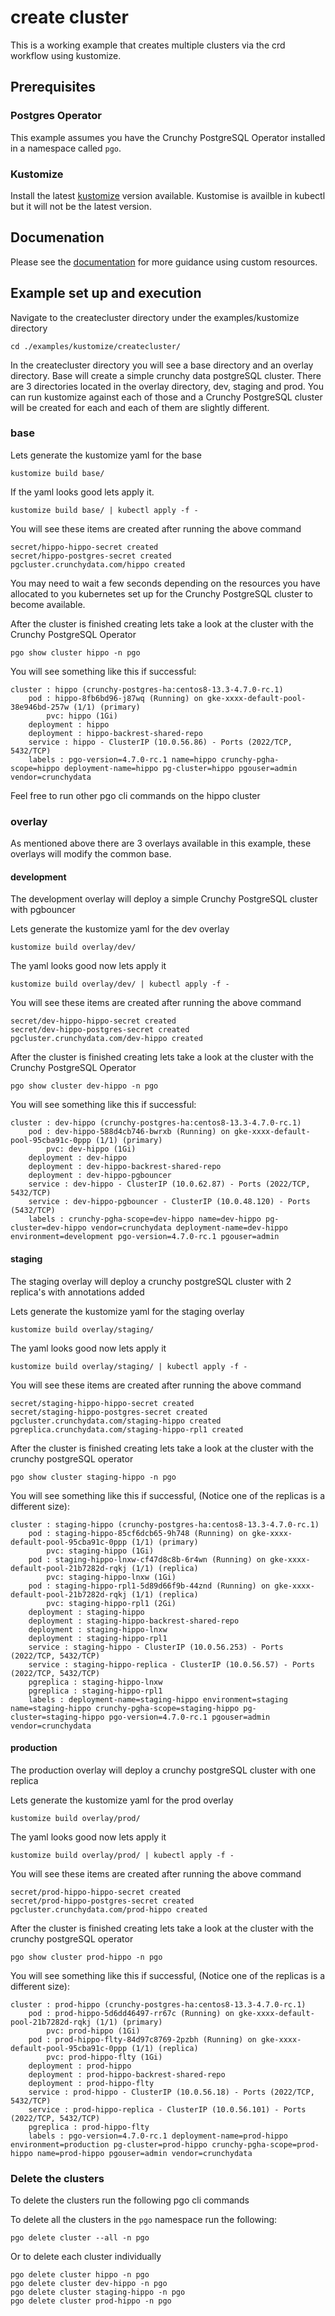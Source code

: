 # create cluster
This is a working example that creates multiple clusters via the crd workflow using
kustomize.

## Prerequisites

### Postgres Operator
This example assumes you have the Crunchy PostgreSQL Operator installed
in a namespace called `pgo`.

### Kustomize
Install the latest [kustomize](https://kubectl.docs.kubernetes.io/installation/kustomize/) version available.  Kustomise is availble in kubectl but it will not be the latest version.

## Documenation
Please see the [documentation](https://access.crunchydata.com/documentation/postgres-operator/latest/custom-resources/) for more guidance using custom resources.

## Example set up and execution
Navigate to the createcluster directory under the examples/kustomize directory
```
cd ./examples/kustomize/createcluster/
```
In the createcluster directory you will see a base directory and an overlay directory. Base will create a simple crunchy data postgreSQL cluster.  There are 3 directories located in the overlay directory, dev, staging and prod.  You can run kustomize against each of those and a Crunchy PostgreSQL cluster will be created for each and each of them are slightly different.

### base
Lets generate the kustomize yaml for the base
```
kustomize build base/
```
If the yaml looks good lets apply it.
```
kustomize build base/ | kubectl apply -f -
```
You will see these items are created after running the above command
```
secret/hippo-hippo-secret created
secret/hippo-postgres-secret created
pgcluster.crunchydata.com/hippo created
```
You may need to wait a few seconds depending on the resources you have allocated to you kubernetes set up for the Crunchy PostgreSQL cluster to become available.

After the cluster is finished creating lets take a look at the cluster with the Crunchy PostgreSQL Operator
```
pgo show cluster hippo -n pgo
```
You will see something like this if successful:
```
cluster : hippo (crunchy-postgres-ha:centos8-13.3-4.7.0-rc.1)
	pod : hippo-8fb6bd96-j87wq (Running) on gke-xxxx-default-pool-38e946bd-257w (1/1) (primary)
		pvc: hippo (1Gi)
	deployment : hippo
	deployment : hippo-backrest-shared-repo
	service : hippo - ClusterIP (10.0.56.86) - Ports (2022/TCP, 5432/TCP)
	labels : pgo-version=4.7.0-rc.1 name=hippo crunchy-pgha-scope=hippo deployment-name=hippo pg-cluster=hippo pgouser=admin vendor=crunchydata
```
Feel free to run other pgo cli commands on the hippo cluster

### overlay
As mentioned above there are 3 overlays available in this example, these overlays will modify the common base.
#### development
The development overlay will deploy a simple Crunchy PostgreSQL cluster with pgbouncer

Lets generate the kustomize yaml for the dev overlay
```
kustomize build overlay/dev/
```
The yaml looks good now lets apply it
```
kustomize build overlay/dev/ | kubectl apply -f -
```
You will see these items are created after running the above command
```
secret/dev-hippo-hippo-secret created
secret/dev-hippo-postgres-secret created
pgcluster.crunchydata.com/dev-hippo created
```
After the cluster is finished creating lets take a look at the cluster with the Crunchy PostgreSQL Operator
```
pgo show cluster dev-hippo -n pgo
```
You will see something like this if successful:
```
cluster : dev-hippo (crunchy-postgres-ha:centos8-13.3-4.7.0-rc.1)
	pod : dev-hippo-588d4cb746-bwrxb (Running) on gke-xxxx-default-pool-95cba91c-0ppp (1/1) (primary)
		pvc: dev-hippo (1Gi)
	deployment : dev-hippo
	deployment : dev-hippo-backrest-shared-repo
	deployment : dev-hippo-pgbouncer
	service : dev-hippo - ClusterIP (10.0.62.87) - Ports (2022/TCP, 5432/TCP)
	service : dev-hippo-pgbouncer - ClusterIP (10.0.48.120) - Ports (5432/TCP)
	labels : crunchy-pgha-scope=dev-hippo name=dev-hippo pg-cluster=dev-hippo vendor=crunchydata deployment-name=dev-hippo environment=development pgo-version=4.7.0-rc.1 pgouser=admin
```
#### staging
The staging overlay will deploy a crunchy postgreSQL cluster with 2 replica's with annotations added

Lets generate the kustomize yaml for the staging overlay
```
kustomize build overlay/staging/
```
The yaml looks good now lets apply it
```
kustomize build overlay/staging/ | kubectl apply -f -
```
You will see these items are created after running the above command
```
secret/staging-hippo-hippo-secret created
secret/staging-hippo-postgres-secret created
pgcluster.crunchydata.com/staging-hippo created
pgreplica.crunchydata.com/staging-hippo-rpl1 created
```
After the cluster is finished creating lets take a look at the cluster with the crunchy postgreSQL operator
```
pgo show cluster staging-hippo -n pgo
```
You will see something like this if successful, (Notice one of the replicas is a different size):
```
cluster : staging-hippo (crunchy-postgres-ha:centos8-13.3-4.7.0-rc.1)
	pod : staging-hippo-85cf6dcb65-9h748 (Running) on gke-xxxx-default-pool-95cba91c-0ppp (1/1) (primary)
		pvc: staging-hippo (1Gi)
	pod : staging-hippo-lnxw-cf47d8c8b-6r4wn (Running) on gke-xxxx-default-pool-21b7282d-rqkj (1/1) (replica)
		pvc: staging-hippo-lnxw (1Gi)
	pod : staging-hippo-rpl1-5d89d66f9b-44znd (Running) on gke-xxxx-default-pool-21b7282d-rqkj (1/1) (replica)
		pvc: staging-hippo-rpl1 (2Gi)
	deployment : staging-hippo
	deployment : staging-hippo-backrest-shared-repo
	deployment : staging-hippo-lnxw
	deployment : staging-hippo-rpl1
	service : staging-hippo - ClusterIP (10.0.56.253) - Ports (2022/TCP, 5432/TCP)
	service : staging-hippo-replica - ClusterIP (10.0.56.57) - Ports (2022/TCP, 5432/TCP)
	pgreplica : staging-hippo-lnxw
	pgreplica : staging-hippo-rpl1
	labels : deployment-name=staging-hippo environment=staging name=staging-hippo crunchy-pgha-scope=staging-hippo pg-cluster=staging-hippo pgo-version=4.7.0-rc.1 pgouser=admin vendor=crunchydata
```

#### production
The production overlay will deploy a crunchy postgreSQL cluster with one replica

Lets generate the kustomize yaml for the prod overlay
```
kustomize build overlay/prod/
```
The yaml looks good now lets apply it
```
kustomize build overlay/prod/ | kubectl apply -f -
```
You will see these items are created after running the above command
```
secret/prod-hippo-hippo-secret created
secret/prod-hippo-postgres-secret created
pgcluster.crunchydata.com/prod-hippo created
```
After the cluster is finished creating lets take a look at the cluster with the crunchy postgreSQL operator
```
pgo show cluster prod-hippo -n pgo
```
You will see something like this if successful, (Notice one of the replicas is a different size):
```
cluster : prod-hippo (crunchy-postgres-ha:centos8-13.3-4.7.0-rc.1)
	pod : prod-hippo-5d6dd46497-rr67c (Running) on gke-xxxx-default-pool-21b7282d-rqkj (1/1) (primary)
		pvc: prod-hippo (1Gi)
	pod : prod-hippo-flty-84d97c8769-2pzbh (Running) on gke-xxxx-default-pool-95cba91c-0ppp (1/1) (replica)
		pvc: prod-hippo-flty (1Gi)
	deployment : prod-hippo
	deployment : prod-hippo-backrest-shared-repo
	deployment : prod-hippo-flty
	service : prod-hippo - ClusterIP (10.0.56.18) - Ports (2022/TCP, 5432/TCP)
	service : prod-hippo-replica - ClusterIP (10.0.56.101) - Ports (2022/TCP, 5432/TCP)
	pgreplica : prod-hippo-flty
	labels : pgo-version=4.7.0-rc.1 deployment-name=prod-hippo environment=production pg-cluster=prod-hippo crunchy-pgha-scope=prod-hippo name=prod-hippo pgouser=admin vendor=crunchydata
```
### Delete the clusters
To delete the clusters run the following pgo cli commands

To delete all the clusters in the `pgo` namespace run the following:
```
pgo delete cluster --all -n pgo
```
Or to delete each cluster individually
```
pgo delete cluster hippo -n pgo
pgo delete cluster dev-hippo -n pgo
pgo delete cluster staging-hippo -n pgo
pgo delete cluster prod-hippo -n pgo
```
